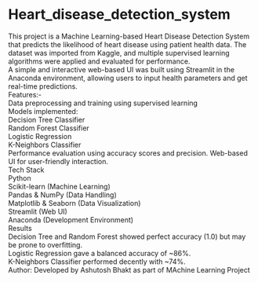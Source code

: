 # Heart_disease_detection_system
This project is a Machine Learning-based Heart Disease Detection System that predicts the likelihood of heart disease using patient health data. The dataset was imported from Kaggle, and multiple supervised learning algorithms were applied and evaluated for performance.
<br>
A simple and interactive web-based UI was built using Streamlit in the Anaconda environment, allowing users to input health parameters and get real-time predictions.
<br>
Features:-<br>
Data preprocessing and training using supervised learning
<br>
Models implemented:
<br>
Decision Tree Classifier
<br>
Random Forest Classifier
<br>
Logistic Regression
<br>
K-Neighbors Classifier
<br>
Performance evaluation using accuracy scores and precision.
Web-based UI for user-friendly interaction.
<br>
Tech Stack
<br>
Python
<br>
Scikit-learn (Machine Learning)
<br>
Pandas & NumPy (Data Handling)
<br>
Matplotlib & Seaborn (Data Visualization)
<br>
Streamlit (Web UI)
<br>
Anaconda (Development Environment)
<br>
Results
<br>
Decision Tree and Random Forest showed perfect accuracy (1.0) but may be prone to overfitting.
<br>
Logistic Regression gave a balanced accuracy of ~86%.
<br>
K-Neighbors Classifier performed decently with ~74%.
<br>
Author: Developed by Ashutosh Bhakt as part of MAchine Learning Project 
